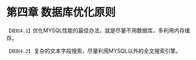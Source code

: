 第四章 数据库优化原则
====

`【规则4.1】`优化MYSQL性能的最佳办法，就是尽量不用数据库，多利用内存缓存。

`【规则4.2】` 复杂的文本字段搜索，尽量利用MYSQL以外的全文搜索引擎。
